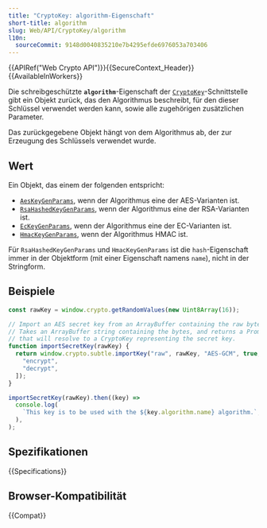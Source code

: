 ```yaml
---
title: "CryptoKey: algorithm-Eigenschaft"
short-title: algorithm
slug: Web/API/CryptoKey/algorithm
l10n:
  sourceCommit: 9148d0040835210e7b4295efde6976053a703406
---
```


{{APIRef("Web Crypto API")}}{{SecureContext_Header}}{{AvailableInWorkers}}

Die schreibgeschützte **`algorithm`**-Eigenschaft der [`CryptoKey`](/de/docs/Web/API/CryptoKey)-Schnittstelle gibt ein Objekt zurück, das den Algorithmus beschreibt, für den dieser Schlüssel verwendet werden kann, sowie alle zugehörigen zusätzlichen Parameter.

Das zurückgegebene Objekt hängt von dem Algorithmus ab, der zur Erzeugung des Schlüssels verwendet wurde.

## Wert

Ein Objekt, das einem der folgenden entspricht:

- [`AesKeyGenParams`](/de/docs/Web/API/AesKeyGenParams), wenn der Algorithmus eine der AES-Varianten ist.
- [`RsaHashedKeyGenParams`](/de/docs/Web/API/RsaHashedKeyGenParams), wenn der Algorithmus eine der RSA-Varianten ist.
- [`EcKeyGenParams`](/de/docs/Web/API/EcKeyGenParams), wenn der Algorithmus eine der EC-Varianten ist.
- [`HmacKeyGenParams`](/de/docs/Web/API/HmacKeyGenParams), wenn der Algorithmus HMAC ist.

Für `RsaHashedKeyGenParams` und `HmacKeyGenParams` ist die `hash`-Eigenschaft immer in der Objektform (mit einer Eigenschaft namens `name`), nicht in der Stringform.

## Beispiele

```js
const rawKey = window.crypto.getRandomValues(new Uint8Array(16));

// Import an AES secret key from an ArrayBuffer containing the raw bytes.
// Takes an ArrayBuffer string containing the bytes, and returns a Promise
// that will resolve to a CryptoKey representing the secret key.
function importSecretKey(rawKey) {
  return window.crypto.subtle.importKey("raw", rawKey, "AES-GCM", true, [
    "encrypt",
    "decrypt",
  ]);
}

importSecretKey(rawKey).then((key) =>
  console.log(
    `This key is to be used with the ${key.algorithm.name} algorithm.`,
  ),
);
```

## Spezifikationen

{{Specifications}}

## Browser-Kompatibilität

{{Compat}}
